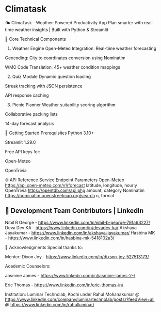 # Climatask
🌤️ ClimaTask - Weather-Powered Productivity App Plan smarter with real-time weather insights | Built with Python &amp; Streamlit  

🔑 Core Technical Components
1. Weather Engine
Open-Meteo Integration: Real-time weather forecasting

Geocoding: City to coordinates conversion using Nominatim

WMO Code Translation: 45+ weather condition mappings

2. Quiz Module
Dynamic question loading

Streak tracking with JSON persistence

API response caching

3. Picnic Planner
Weather suitability scoring algorithm

Collaborative packing lists

14-day forecast analysis

🚀 Getting Started
Prerequisites
Python 3.10+

Streamlit 1.29.0

Free API keys for:

Open-Meteo

OpenTrivia


🌐 API Reference
Service	Endpoint	Parameters
Open-Meteo	https://api.open-meteo.com/v1/forecast	latitude, longitude, hourly
OpenTrivia	https://opentdb.com/api.php	amount, category
Nominatim	https://nominatim.openstreetmap.org/search	q, format

👥 Development Team
 Contributors	 |    LinkedIn
----------------------------------------------------------------
Nibil B George - https://www.linkedin.com/in/nibil-b-george-791a93227/
Deva Dev KA	- https://www.linkedin.com/in/devadev-ka/
Akshaya Jayakumar - https://www.linkedin.com/in/akshaya-jayakumar/
Hasbina MK	- https://www.linkedin.com/in/hasbina-mk-5418102a3/

🙏 Acknowledgments
Special thanks to:

Mentor: Dixon Joy  - https://www.linkedin.com/in/dixson-joy-527513173/

Academic Counselors:

Jasmine James - https://www.linkedin.com/in/jasmine-james-2-/

Eric Thomas - https://www.linkedin.com/in/eric-thomas-in/

Institution: Luminar Technolab, Kochi under Rahul Mohanakumar
@ https://www.linkedin.com/company/luminartechnolab/posts/?feedView=all
@ https://www.linkedin.com/in/rahulluminar/

